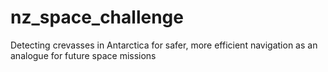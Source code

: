 # nz_space_challenge
Detecting crevasses in Antarctica for safer, more efficient navigation as an analogue for future space missions
